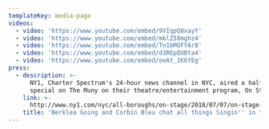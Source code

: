 ```yaml
---
templateKey: media-page
videos:
  - video: 'https://www.youtube.com/embed/9VIqpQ8xayY'
  - video: 'https://www.youtube.com/embed/mblZ58mghz4'
  - video: 'https://www.youtube.com/embed/Tn1bMOFYAr8'
  - video: 'https://www.youtube.com/embed/d3REpQUBta4'
  - video: 'https://www.youtube.com/embed/oeAt_1K6YEg'
press:
  - description: >-
      NY1, Charter Spectrum's 24-hour news channel in NYC, aired a half-hour
      special on The Muny on their theatre/entertainment program, On Stage.
    link: >-
      http://www.ny1.com/nyc/all-boroughs/on-stage/2018/07/07/on-stage-look-at-the-muny-new-production-of-singin-in-the-rain-nathan-lee-graham-rob-mcclure
    title: 'Berklea Going and Corbin Bleu chat all things Singin'' in the Rain:'
---
```


